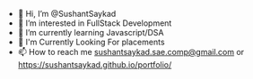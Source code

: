 - 👋 Hi, I’m @SushantSaykad
- 👀 I’m interested in FullStack Development
- 🌱 I’m currently learning Javascript/DSA 
- 💞️ I'm Currently Looking For placements
- 📫 How to reach me sushantsaykad.sae.comp@gmail.com or https://sushantsaykad.github.io/portfolio/

<!---
SushantSaykad/SushantSaykad is a ✨ special ✨ repository because its `README.md` (this file) appears on your GitHub profile.
You can click the Preview link to take a look at your changes.
--->
